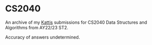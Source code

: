 # CS2040
An archive of my [Kattis](https://open.kattis.com) submissions for CS2040 Data Structures and Algorithms from AY22/23 ST2. 

Accuracy of answers undetermined.
